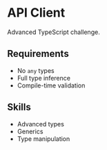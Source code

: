 # API Client

Advanced TypeScript challenge.

## Requirements
- No `any` types
- Full type inference
- Compile-time validation

## Skills
- Advanced types
- Generics
- Type manipulation
